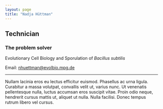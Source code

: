 ```yaml
---
layout: page
title: "Nadja Hüttman"
---
```


## Technician

### The problem solver

Evolutionary Cell Biology and Sporulation of _Bacillus subtilis_

Email: nhuettman@evolbio.mpg.de

---

Nullam lacinia eros eu lectus efficitur euismod. Phasellus ac urna ligula. Curabitur a massa volutpat, convallis velit ut, varius nunc. Ut venenatis pellentesque nulla, luctus accumsan eros suscipit vitae. Proin odio neque, hendrerit cursus mattis ut, aliquet ut nulla. Nulla facilisi. Donec tempus rutrum libero vel cursus.
